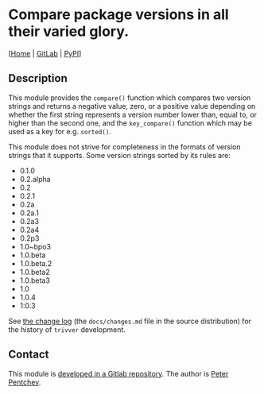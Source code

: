 <!--
SPDX-FileCopyrightText: Peter Pentchev <roam@ringlet.net>
SPDX-License-Identifier: BSD-2-Clause
-->

# Compare package versions in all their varied glory.

\[[Home][ringlet] | [GitLab][gitlab] | [PyPI][pypi]\]

## Description

This module provides the `compare()` function which compares two
version strings and returns a negative value, zero, or a positive
value depending on whether the first string represents a version
number lower than, equal to, or higher than the second one, and
the `key_compare()` function which may be used as a key for e.g.
`sorted()`.

This module does not strive for completeness in the formats of
version strings that it supports. Some version strings sorted by
its rules are:

- 0.1.0
- 0.2.alpha
- 0.2
- 0.2.1
- 0.2a
- 0.2a.1
- 0.2a3
- 0.2a4
- 0.2p3
- 1.0~bpo3
- 1.0.beta
- 1.0.beta.2
- 1.0.beta2
- 1.0.beta3
- 1.0
- 1.0.4
- 1:0.3

See [the change log][changelog] (the `docs/changes.md` file in the source
distribution) for the history of `trivver` development.

## Contact

This module is [developed in a Gitlab repository][gitlab].
The author is [Peter Pentchev][roam].

[ringlet]: https://devel.ringlet.net/devel/trivver/ "The trivver homepage at Ringlet"
[gitlab]: https://gitlab.com/ppentchev/python-trivver "The trivver repository at GitLab"
[changelog]: https://gitlab.com/ppentchev/python-trivver/-/blob/master/docs/changes.md
[pypi]: https://pypi.org/project/trivver/ "The trivver page at PyPI"
[roam]: mailto:roam@ringlet.net "Peter Pentchev"
